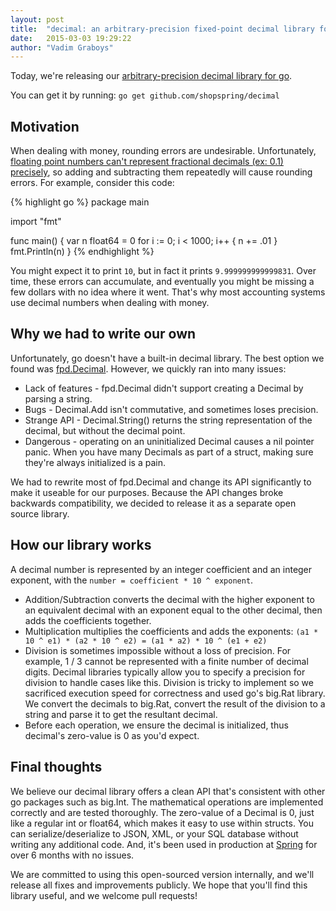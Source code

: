 ```yaml
---
layout: post
title:  "decimal: an arbitrary-precision fixed-point decimal library for go"
date:   2015-03-03 19:29:22
author: "Vadim Graboys"
---
```


Today, we're releasing our [arbitrary-precision decimal library for go](https://github.com/shopspring/decimal).

You can get it by running: `go get github.com/shopspring/decimal`

<!--more-->

## Motivation

When dealing with money, rounding errors are undesirable. Unfortunately, [floating point numbers can't represent fractional decimals (ex: 0.1) precisely](http://www.exploringbinary.com/why-0-point-1-does-not-exist-in-floating-point/), so adding and subtracting them repeatedly will cause rounding errors. For example, consider this code:

{% highlight go %}
package main

import "fmt"

func main() {
    var n float64 = 0
    for i := 0; i < 1000; i++ {
        n += .01
    }
    fmt.Println(n)
}
{% endhighlight %}

You might expect it to print `10`, but in fact it prints `9.999999999999831`. Over time, these errors can accumulate, and eventually you might be missing a few dollars with no idea where it went. That's why most accounting systems use decimal numbers when dealing with money.

## Why we had to write our own

Unfortunately, go doesn't have a built-in decimal library. The best option we found was [fpd.Decimal](https://github.com/oguzbilgic/fpd). However, we quickly ran into many issues:

* Lack of features - fpd.Decimal didn't support creating a Decimal by parsing a string.
* Bugs - Decimal.Add isn't commutative, and sometimes loses precision.
* Strange API - Decimal.String() returns the string representation of the decimal, but without the decimal point.
* Dangerous - operating on an uninitialized Decimal causes a nil pointer panic. When you have many Decimals as part of a struct, making sure they're always initialized is a pain.

We had to rewrite most of fpd.Decimal and change its API significantly to make it useable for our purposes. Because the API changes broke backwards compatibility, we decided to release it as a separate open source library.

## How our library works

A decimal number is represented by an integer coefficient and an integer exponent, with the `number = coefficient * 10 ^ exponent`.

* Addition/Subtraction converts the decimal with the higher exponent to an equivalent decimal with an exponent equal to the other decimal, then adds the coefficients together.
* Multiplication multiplies the coefficients and adds the exponents: `(a1 * 10 ^ e1) * (a2 * 10 ^ e2) = (a1 * a2) * 10 ^ (e1 + e2)`
* Division is sometimes impossible without a loss of precision. For example, 1 / 3 cannot be represented with a finite number of decimal digits. Decimal libraries typically allow you to specify a precision for division to handle cases like this. Division is tricky to implement so we sacrificed execution speed for correctness and used go's big.Rat library. We convert the decimals to big.Rat, convert the result of the division to a string and parse it to get the resultant decimal.
* Before each operation, we ensure the decimal is initialized, thus decimal's zero-value is 0 as you'd expect.

## Final thoughts

We believe our decimal library offers a clean API that's consistent with other go packages such as big.Int. The mathematical operations are implemented correctly and are tested thoroughly. The zero-value of a Decimal is 0, just like a regular int or float64, which makes it easy to use within structs. You can serialize/deserialize to JSON, XML, or your SQL database without writing any additional code. And, it's been used in production at [Spring](https://shopspring.com) for over 6 months with no issues.

We are committed to using this open-sourced version internally, and we'll release all fixes and improvements publicly. We hope that you'll find this library useful, and we welcome pull requests!
